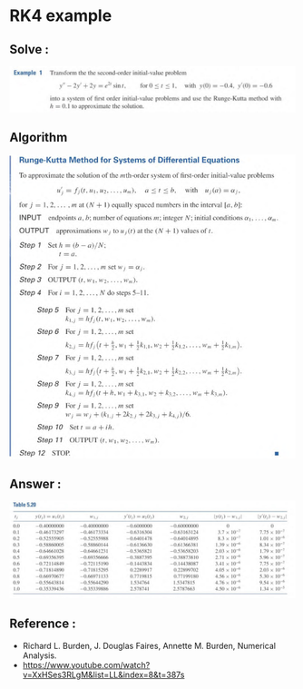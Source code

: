 # RK4 example


## Solve :  

![ex](https://github.com/Mephisto-000/ICMS/blob/main/Numerical/Solve_ODE/ex.JPG)

## Algorithm



![algo](https://github.com/Mephisto-000/ICMS/blob/main/Numerical/Solve_ODE/algo.png)

## Answer : 

![ans](https://github.com/Mephisto-000/ICMS/blob/main/Numerical/Solve_ODE/ans.JPG)

## Reference : 

- Richard L. Burden, J. Douglas Faires, Annette M. Burden, Numerical Analysis.
- https://www.youtube.com/watch?v=XxHSes3RLgM&list=LL&index=8&t=387s
